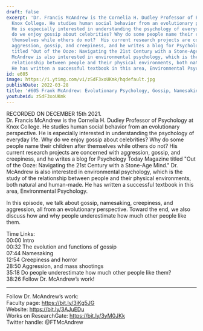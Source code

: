 ```yaml
---
draft: false
excerpt: 'Dr. Francis McAndrew is the Cornelia H. Dudley Professor of Psychology at
  Knox College. He studies human social behavior from an evolutionary perspective.
  He is especially interested in understanding the psychology of everyday life. Why
  do we enjoy gossip about celebrities? Why do some people name their children after
  themselves while others do not?  His current research projects are concerned with
  aggression, gossip, and creepiness, and he writes a blog for Psychology Today Magazine
  titled "Out of the Ooze: Navigating the 21st Century with a Stone-Age Mind." Dr.
  McAndrew is also interested in environmental psychology, which is the study of the
  relationship between people and their physical environments, both natural and human-made.
  He has written a successful textbook in this area, Environmental Psychology.'
id: e605
image: https://i.ytimg.com/vi/zSdF3xoUKmk/hqdefault.jpg
publishDate: 2022-03-28
title: '#605 Frank McAndrew: Evolutionary Psychology, Gossip, Namesaking, and Aggression'
youtubeid: zSdF3xoUKmk
---
```

RECORDED ON DECEMBER 15th 2021.  
Dr. Francis McAndrew is the Cornelia H. Dudley Professor of Psychology at Knox College. He studies human social behavior from an evolutionary perspective. He is especially interested in understanding the psychology of everyday life. Why do we enjoy gossip about celebrities? Why do some people name their children after themselves while others do not?  His current research projects are concerned with aggression, gossip, and creepiness, and he writes a blog for Psychology Today Magazine titled "Out of the Ooze: Navigating the 21st Century with a Stone-Age Mind." Dr. McAndrew is also interested in environmental psychology, which is the study of the relationship between people and their physical environments, both natural and human-made. He has written a successful textbook in this area, Environmental Psychology.

In this episode, we talk about gossip, namesaking, creepiness, and aggression, all from an evolutionary perspective. Toward the end, we also discuss how and why people underestimate how much other people like them.

Time Links:  
00:00 Intro  
00:32  The evolution and functions of gossip  
07:44  Namesaking  
12:54  Creepiness and horror  
28:50  Aggression, and mass shootings  
35:18  Do people underestimate how much other people like them?  
38:26  Follow Dr. McAndrew’s work!

---

Follow Dr. McAndrew’s work:  
Faculty page: https://bit.ly/3iKg5JG  
Website: https://bit.ly/3AJuEDu  
Works on ResearchGate: https://bit.ly/3yM0JKk  
Twitter handle: @FTMcAndrew
